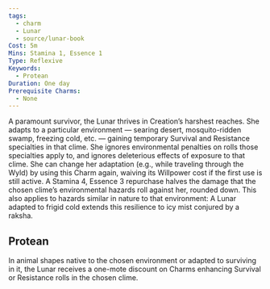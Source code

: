 ```yaml
---
tags:
  - charm
  - Lunar
  - source/lunar-book
Cost: 5m
Mins: Stamina 1, Essence 1
Type: Reflexive
Keywords:
  - Protean
Duration: One day
Prerequisite Charms:
  - None
---
```

A paramount survivor, the Lunar thrives in Creation’s harshest reaches. She adapts to a particular environment — searing desert, mosquito-ridden swamp, freezing cold, etc. — gaining temporary Survival and Resistance specialties in that clime. She ignores environmental penalties on rolls those specialties apply to, and ignores deleterious effects of exposure to that clime. She can change her adaptation (e.g., while traveling through the Wyld) by using this Charm again, waiving its Willpower cost if the first use is still active. A Stamina 4, Essence 3 repurchase halves the damage that the chosen clime’s environmental hazards roll against her, rounded down. This also applies to hazards similar in nature to that environment: A Lunar adapted to frigid cold extends this resilience to icy mist conjured by a raksha. 
## Protean 

In animal shapes native to the chosen environment or adapted to surviving in it, the Lunar receives a one-mote discount on Charms enhancing Survival or Resistance rolls in the chosen clime.